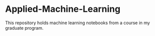 # Applied-Machine-Learning
This repository holds machine learning notebooks from a course in my graduate program. 
